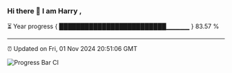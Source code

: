 ### Hi there 👋 I am Harry , 

⏳ Year progress { █████████████████████████▁▁▁▁▁ } 83.57 %

---

⏰ Updated on Fri, 01 Nov 2024 20:51:06 GMT

![Progress Bar CI](https://github.com/duykhang68/duykhang68/workflows/Progress%20Bar%20CI/badge.svg)
